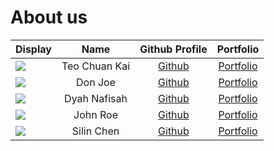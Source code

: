 # About us

Display | Name | Github Profile | Portfolio 
--------|:----:|:--------------:|:---------:
![](https://via.placeholder.com/100.png?text=Photo) | Teo Chuan Kai | [Github](https://github.com/exetr) | [Portfolio](docs/team/chuankai.md)
![](https://via.placeholder.com/100.png?text=Photo) | Don Joe | [Github](https://github.com/) | [Portfolio](docs/team/johndoe.md)
![](https://via.placeholder.com/100.png?text=Photo) | Dyah Nafisah | [Github](https://github.com/) | [Portfolio](docs/team/johndoe.md)
![](https://via.placeholder.com/100.png?text=Photo) | John Roe | [Github](https://github.com/) | [Portfolio](docs/team/johndoe.md)
![](https://via.placeholder.com/100.png?text=Photo) | Silin Chen | [Github](https://github.com/) | [Portfolio](docs/team/johndoe.md)
